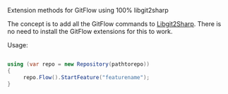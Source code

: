 Extension methods for GitFlow using 100% libgit2sharp 


The concept is to add all the GitFlow commands to [Libgit2Sharp](https://github.com/libgit2/libgit2sharp).
There is no need to install the GitFlow extensions for this to work. 


Usage:

```c#

using (var repo = new Repository(pathtorepo))
{
     repo.Flow().StartFeature("featurename");
}

```
